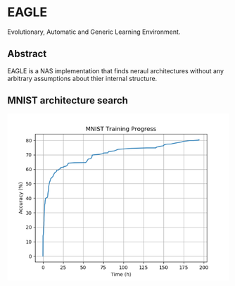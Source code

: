 # EAGLE
Evolutionary, Automatic and Generic Learning Environment.

## Abstract
EAGLE is a NAS implementation that finds neraul architectures without any arbitrary assumptions about thier internal structure.

## MNIST architecture search
![MNIST Training Progress](examples/mnist/images/training.png)
